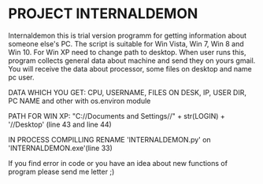 # PROJECT INTERNALDEMON

Internaldemon this is trial version programm for getting information about someone else's PC.
The script is suitable for Win Vista, Win 7, Win 8 and Win 10. For Win XP need to change path to desktop.
When user runs this, program collects general data about machine and send they on yours gmail.
You will receive the data about processor, some files on desktop and name pc user.

DATA WHICH YOU GET: CPU, USERNAME, FILES ON DESK, IP, USER DIR, PC NAME and other with os.environ module

PATH FOR WIN XP: "C://Documents and Settings//" + str(LOGIN) + '//Desktop' (line 43 and line 44)

IN PROCESS COMPILLING RENAME 'INTERNALDEMON.py' on 'INTERNALDEMON.exe'(line 33)

If you find error in code or you have an idea about new functions of program please send me letter ;)

